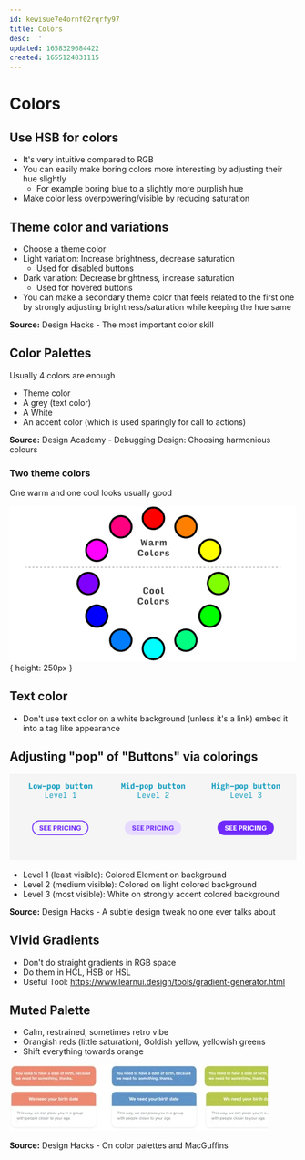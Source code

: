 ```yaml
---
id: kewisue7e4ornf02rqrfy97
title: Colors
desc: ''
updated: 1658329684422
created: 1655124831115
---
```


# Colors

## Use HSB for colors
- It's very intuitive compared to RGB
- You can easily make boring colors more interesting by adjusting their hue slightly
  - For example boring blue to a slightly more purplish hue
- Make color less overpowering/visible by reducing saturation

## Theme color and variations
- Choose a theme color
- Light variation: Increase brightness, decrease saturation
  - Used for disabled buttons
- Dark variation: Decrease brightness, increase saturation
  - Used for hovered buttons
- You can make a secondary theme color that feels related to the first one by strongly adjusting brightness/saturation
  while keeping the hue same

**Source:** Design Hacks - The most important color skill

## Color Palettes
Usually 4 colors are enough
- Theme color
- A grey (text color)
- A White
- An accent color (which is used sparingly for call to actions)

**Source:** Design Academy - Debugging Design: Choosing harmonious colours

### Two theme colors
One warm and one cool looks usually good

![Warm and Cool Colors](assets/images/warm-cool-colors.png){ height: 250px }

## Text color
- Don't use text color on a white background (unless it's a link) embed it into a tag like appearance

## Adjusting "pop" of "Buttons" via colorings
![](assets/images/three-levels-of-pop.png)
- Level 1 (least visible): Colored Element on background
- Level 2 (medium visible): Colored on light colored background
- Level 3 (most visible): White on strongly accent colored background

**Source:** Design Hacks - A subtle design tweak no one ever talks about

## Vivid Gradients
- Don't do straight gradients in RGB space
- Do them in HCL, HSB or HSL
- Useful Tool: https://www.learnui.design/tools/gradient-generator.html

## Muted Palette
- Calm, restrained, sometimes retro vibe
- Orangish reds (little saturation), Goldish yellow, yellowish greens
- Shift everything towards orange

![](assets/images/muted-palette.png)

**Source:** Design Hacks - On color palettes and MacGuffins
